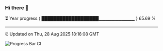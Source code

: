 ### Hi there 👋

⏳ Year progress { ███████████████████▁▁▁▁▁▁▁▁▁▁▁ } 65.69 %

---

⏰ Updated on Thu, 28 Aug 2025 18:16:08 GMT

![Progress Bar CI](https://github.com/Shyam-Makwana/GitHub-Actions-Demo/workflows/Progress%20Bar%20CI/badge.svg)
